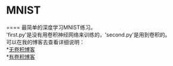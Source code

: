 # MNIST
====
最简单的深度学习MNIST练习。<br>
  'first.py'是没有用卷积神经网络来训练的，'second.py'是用到卷积的。<br>
  可以在我的博客去查看详细说明：<br>
  *[无卷积博客](https://blog.csdn.net/scopperil/article/details/80255061)<br>
  *[有卷积博客](https://blog.csdn.net/scopperil/article/details/80265219)
